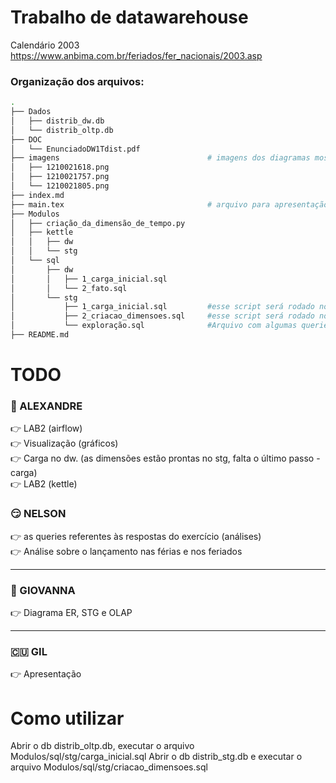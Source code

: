 # Trabalho de datawarehouse

Calendário 2003
https://www.anbima.com.br/feriados/fer_nacionais/2003.asp

### Organização dos arquivos:
```sh
.
├── Dados
│   ├── distrib_dw.db
│   └── distrib_oltp.db
├── DOC
│   └── EnunciadoDW1Tdist.pdf
├── imagens                                 # imagens dos diagramas mostrados nas aulas
│   ├── 1210021618.png
│   ├── 1210021757.png
│   └── 1210021805.png
├── index.md
├── main.tex                                # arquivo para apresentação em LaTeX
├── Modulos
│   ├── criação_da_dimensão_de_tempo.py
│   ├── kettle
│   │   ├── dw
│   │   └── stg
│   └── sql
│       ├── dw
│       │   ├── 1_carga_inicial.sql
│       │   └── 2_fato.sql
│       └── stg 
│           ├── 1_carga_inicial.sql         #esse script será rodado no banco OLTP
│           ├── 2_criacao_dimensoes.sql     #esse script será rodado no banco STG
│           └── exploração.sql              #Arquivo com algumas queries para "análise expliratória"
├── README.md
```

# TODO

### :robot: ALEXANDRE
:point_right: LAB2 (airflow)    
:point_right: Visualização (gráficos)   
:point_right: Carga no dw. (as dimensões estão prontas no stg, falta o último passo - carga)   
:point_right: LAB2 (kettle)   

### :smirk: NELSON
:point_right: as queries referentes às respostas do exercício (análises)   
:point_right: Análise sobre o lançamento nas férias e nos feriados   

---

### :woman: GIOVANNA
:point_right: Diagrama ER, STG e OLAP  
  
---

### :cuba: GIL
:point_right: Apresentação  

# Como utilizar
Abrir o db distrib_oltp.db, executar o arquivo Modulos/sql/stg/carga_inicial.sql
Abrir o db distrib_stg.db e executar o arquivo Modulos/sql/stg/criacao_dimensoes.sql  
